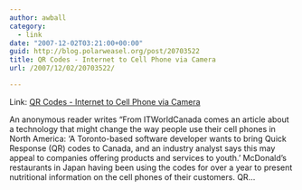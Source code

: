 ```yaml
---
author: awball
category:
  - link
date: "2007-12-02T03:21:00+00:00"
guid: http://blog.polarweasel.org/post/20703522
title: QR Codes - Internet to Cell Phone via Camera
url: /2007/12/02/20703522/

---
```

Link: [QR Codes - Internet to Cell Phone via Camera](http://mobile.slashdot.org/article.pl?sid=07/12/02/0644236&from=rss)

An anonymous reader writes “From ITWorldCanada comes an article about a technology that might change the way people use their cell phones in North America: ‘A Toronto-based software developer wants to bring Quick Response (QR) codes to Canada, and an industry analyst says this may appeal to companies offering products and services to youth.’ McDonald’s restaurants in Japan having been using the codes for over a year to present nutritional information on the cell phones of their customers. QR…
